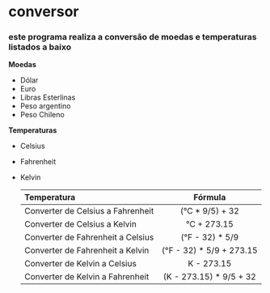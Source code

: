 # conversor
### este programa realiza a conversão de moedas e temperaturas listados a baixo

**Moedas**

*   Dólar
*   Euro
*   Libras Esterlinas
*   Peso argentino
*   Peso Chileno

**Temperaturas**

*   Celsius
*   Fahrenheit
*   Kelvin


    Temperatura | Fórmula
    :------ | :-------: 
    Converter de Celsius a Fahrenheit   | (°C * 9/5) + 32
    Converter de Celsius a Kelvin   |   °C + 273.15
    Converter de Fahrenheit a Celsius   |   (°F - 32) * 5/9
    Converter de Fahrenheit a Kelvin    |   (°F - 32) * 5/9 + 273.15
    Converter de Kelvin a Celsius   |   K - 273.15 
    Converter de Kelvin a Fahrenheit    |   (K - 273.15) * 9/5 + 32
